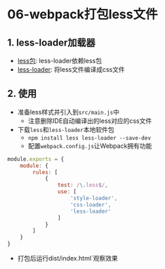# 06-webpack打包less文件

## 1. less-loader加载器

- [less包](https://www.npmjs.com/package/less): less-loader依赖less包
- [less-loader](https://www.webpackjs.com/loaders/less-loader/): 将less文件编译成css文件

## 2. 使用

- 准备less样式并引入到`src/main.js`中
  - 注意删除IDE自动编译出的less对应的css文件
- 下载`less`和`less-loader`本地软件包
  - `npm install less less-loader --save-dev`
  - 配置`webpack.config.js`让Webpack拥有功能

```javascript
module.exports = {
    module: {
        rules: [
            {
                test: /\.less$/,
                use: [
                    'style-loader',
                    'css-loader',
                    'less-loader'
                ]
            }
        ]
    }
}
```

- 打包后运行dist/index.html`观察效果